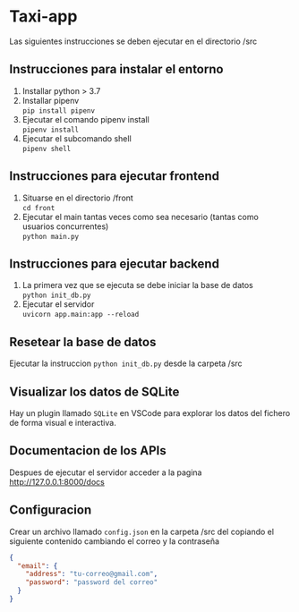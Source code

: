 # Taxi-app
Las siguientes instrucciones se deben ejecutar en el directorio /src
## Instrucciones para instalar el entorno
1. Installar python > 3.7
2. Installar pipenv<br>
   ```pip install pipenv```
3. Ejecutar el comando pipenv install<br>
   ```pipenv install```
4. Ejecutar el subcomando shell<br>
   ```pipenv shell```

## Instrucciones para ejecutar frontend
1. Situarse en el directorio /front<br>
```cd front```
2. Ejecutar el main tantas veces como sea necesario (tantas como usuarios concurrentes) <br>
```python main.py```
## Instrucciones para ejecutar backend
1. La primera vez que se ejecuta se debe iniciar la base de datos<br>
```python init_db.py``` 
2. Ejecutar el servidor<br>
```uvicorn app.main:app --reload```

## Resetear la base de datos
Ejecutar la instruccion ```python init_db.py``` desde la carpeta /src 

## Visualizar los datos de SQLite
Hay un plugin llamado ```SQLite``` en VSCode para explorar los datos del fichero de forma visual e interactiva.

## Documentacion de los APIs
Despues de ejecutar el servidor acceder a la pagina http://127.0.0.1:8000/docs

## Configuracion
Crear un archivo llamado ```config.json``` en la carpeta /src del copiando el siguiente contenido cambiando el correo y la contraseña

```json
{
  "email": {
    "address": "tu-correo@gmail.com",
    "password": "password del correo"
  }
}
```

